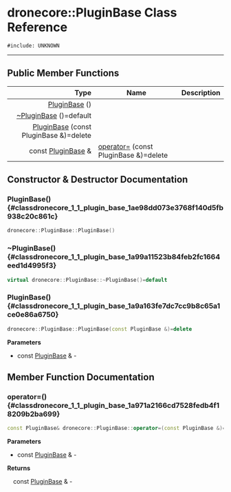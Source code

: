# dronecore::PluginBase Class Reference
`#include: UNKNOWN`

----


## Public Member Functions


Type | Name | Description
---: | --- | ---
| [PluginBase](#classdronecore_1_1_plugin_base_1ae98dd073e3768f140d5fb938c20c861c) () |
| [~PluginBase](#classdronecore_1_1_plugin_base_1a99a11523b84feb2fc1664eed1d4995f3) ()=default |
| [PluginBase](#classdronecore_1_1_plugin_base_1a9a163fe7dc7cc9b8c65a1ce0e86a6750) (const PluginBase &)=delete |
const [PluginBase](classdronecore_1_1_plugin_base.md) & | [operator=](#classdronecore_1_1_plugin_base_1a971a2166cd7528fedb4f18209b2ba699) (const PluginBase &)=delete |


## Constructor & Destructor Documentation


### PluginBase() {#classdronecore_1_1_plugin_base_1ae98dd073e3768f140d5fb938c20c861c}
```cpp
dronecore::PluginBase::PluginBase()
```


### ~PluginBase() {#classdronecore_1_1_plugin_base_1a99a11523b84feb2fc1664eed1d4995f3}
```cpp
virtual dronecore::PluginBase::~PluginBase()=default
```


### PluginBase() {#classdronecore_1_1_plugin_base_1a9a163fe7dc7cc9b8c65a1ce0e86a6750}
```cpp
dronecore::PluginBase::PluginBase(const PluginBase &)=delete
```


**Parameters**

* const [PluginBase](classdronecore_1_1_plugin_base.md) & - 

## Member Function Documentation


### operator=() {#classdronecore_1_1_plugin_base_1a971a2166cd7528fedb4f18209b2ba699}
```cpp
const PluginBase& dronecore::PluginBase::operator=(const PluginBase &)=delete
```


**Parameters**

* const [PluginBase](classdronecore_1_1_plugin_base.md) & - 

**Returns**

&emsp;const [PluginBase](classdronecore_1_1_plugin_base.md) & - 